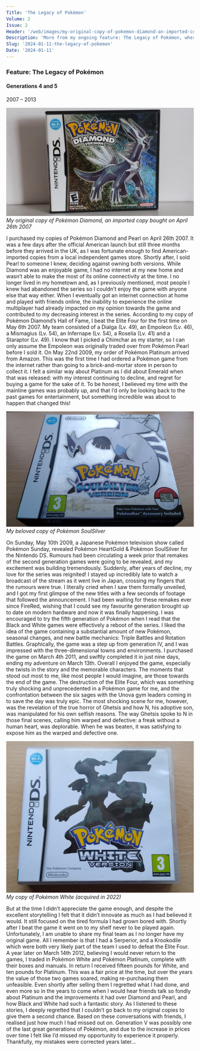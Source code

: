 ```yaml
---
Title: 'The Legacy of Pokémon'
Volume: 2
Issue: 2
Header: '/web/images/my-original-copy-of-pokemon-diamond-an-imported-copy-bought-on-april-26th-2007.jpeg'
Description: 'More from my ongoing feature: The Legacy of Pokémon, where I share my time playing through Generations IV and V. Plus more news and mailbag!'
Slug: '2024-01-11-the-legacy-of-pokemon'
Date: '2024-01-11'
---
```

### Feature: The Legacy of Pokémon
#### Generations 4 and 5
2007 – 2013

[![My original copy of Pokémon Diamond, an imported copy bought on April 26th 2007](/web/images/my-original-copy-of-pokemon-diamond-an-imported-copy-bought-on-april-26th-2007.jpeg)](/web/images/my-original-copy-of-pokemon-diamond-an-imported-copy-bought-on-april-26th-2007.jpeg)*My original copy of Pokémon Diamond, an imported copy bought on April 26th 2007*

I purchased my copies of Pokémon Diamond and Pearl on April 26th 2007. It was a few days after the official American launch but still three months before they arrived in the UK, as I was fortunate enough to find American-imported copies from a local independent games store. Shortly after, I sold Pearl to someone I knew, deciding against owning both versions.
While Diamond was an enjoyable game, I had no internet at my new home and wasn’t able to make the most of its online connectivity at the time. I no longer lived in my hometown and, as I previously mentioned, most people I knew had abandoned the series so I couldn’t enjoy the game with anyone else that way either. When I eventually got an internet connection at home and played with friends online, the inability to experience the online multiplayer had already impacted on my opinion towards the game and contributed to my decreasing interest in the series.
According to my copy of Pokémon Diamond’s Hall of Fame, I beat the Elite Four for the first time on May 6th 2007. My team consisted of a Dialga (Lv. 49), an Empoleon (Lv. 46), a Mismagius (Lv. 54), an Infernape (Lv. 54), a Roselia (Lv. 41) and a Staraptor (Lv. 49). I know that I picked a Chimchar as my starter, so I can only assume the Empoleon was originally traded over from Pokémon Pearl before I sold it.
On May 22nd 2009, my order of Pokémon Platinum arrived from Amazon. This was the first time I had ordered a Pokémon game from the internet rather than going to a brick-and-mortar store in person to collect it. I felt a similar way about Platinum as I did about Emerald when that was released: with my interest continuing to decline, and regret for buying a game for the sake of it. To be honest, I believed my time with the mainline games was probably up, and that I’d only be looking back to the past games for entertainment, but something incredible was about to happen that changed this!

[![My beloved copy of Pokémon SoulSilver](/web/images/my-beloved-copy-of-pokemon-soulsilver.jpeg)](/web/images/my-beloved-copy-of-pokemon-soulsilver.jpeg)*My beloved copy of Pokémon SoulSilver*

On Sunday, May 10th 2009, a Japanese Pokémon television show called Pokémon Sunday, revealed Pokémon HeartGold & Pokémon SoulSilver for the Nintendo DS. Rumours had been circulating a week prior that remakes of the second generation games were going to be revealed, and my excitement was building tremendously. Suddenly, after years of decline, my love for the series was reignited! I stayed up incredibly late to watch a broadcast of the stream as it went live in Japan, crossing my fingers that the rumours were true. I literally cried when I saw them formally unveiled, and I got my first glimpse of the new titles with a few seconds of footage that followed the announcement. I had been waiting for these remakes ever since FireRed, wishing that I could see my favourite generation brought up to date on modern hardware and now it was finally happening.
I was encouraged to try the fifth generation of Pokémon when I read that the Black and White games were effectively a reboot of the series. I liked the idea of the game containing a substantial amount of new Pokémon, seasonal changes, and new battle mechanics: Triple Battles and Rotation Battles. Graphically, the game was a step up from generation IV, and I was impressed with the three-dimensional towns and environments. I purchased the game on March 4th 2011, and swiftly completed it in just nine days, ending my adventure on March 13th. Overall I enjoyed the game, especially the twists in the story and the memorable characters.
The moments that stood out most to me, like most people I would imagine, are those towards the end of the game. The destruction of the Elite Four, which was something truly shocking and unprecedented in a Pokémon game for me, and the confrontation between the six sages with the Unova gym leaders coming in to save the day was truly epic. The most shocking scene for me, however, was the revelation of the true horror of Ghetsis and how N, his adoptive son, was manipulated for his own selfish reasons. The way Ghetsis spoke to N in those final scenes, calling him warped and defective: a freak without a human heart, was deplorable. When he was beaten, it was satisfying to expose him as the warped and defective one.

[![My copy of Pokémon White (acquired in 2022)](/web/images/my-copy-of-pokemon-white-acquired-in-2022.jpeg)](/web/images/my-copy-of-pokemon-white-acquired-in-2022.jpeg)*My copy of Pokémon White (acquired in 2022)*

But at the time I didn’t appreciate the game enough, and despite the excellent storytelling I felt that it didn’t innovate as much as I had believed it would. It still focused on the tired formula I had grown bored with. Shortly after I beat the game it went on to my shelf never to be played again. Unfortunately, I am unable to share my final team as I no longer have my original game. All I remember is that I had a Serperior, and a Krookodile which were both very likely part of the team I used to defeat the Elite Four.
A year later on March 14th 2012, believing I would never return to the games, I traded in Pokémon White and Pokémon Platinum, complete with their boxes and manuals. In return I received fifteen pounds for White, and ten pounds for Platinum. This was a fair price at the time, but over the years the value of those two games soared, making re-purchasing them unfeasible. Even shortly after selling them I regretted what I had done, and even more so in the years to come when I would hear friends talk so fondly about Platinum and the improvements it had over Diamond and Pearl, and how Black and White had such a fantastic story. As I listened to these stories, I deeply regretted that I couldn’t go back to my original copies to give them a second chance.
Based on these conversations with friends, I realised just how much I had missed out on. Generation V was possibly one of the last great generations of Pokémon, and due to the increase in prices over time I felt like I’d missed my opportunity to experience it properly. Thankfully, my mistakes were corrected years later…